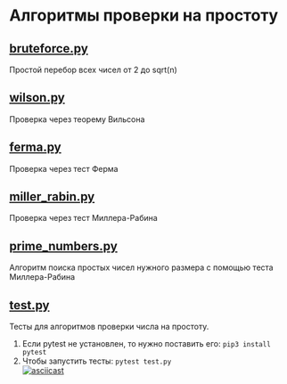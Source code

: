 # Алгоритмы проверки на простоту

## [bruteforce.py](/bruteforce.py)  
Простой перебор всех чисел от 2 до sqrt(n)  

## [wilson.py](/wilson.py)  
Проверка через теорему Вильсона  

## [ferma.py](/ferma.py)  
Проверка через тест Ферма  

## [miller_rabin.py](/miller_rabin.py)  
Проверка через тест Миллера-Рабина

## [prime_numbers.py](/prime_numbers.py)  
Алгоритм поиска простых чисел нужного размера с помощью теста Миллера-Рабина  

## [test.py](/test.py)  
Тесты для алгоритмов проверки числа на простоту.  
1. Если pytest не установлен, то нужно поставить его: `pip3 install pytest`   
2. Чтобы запустить тесты: `pytest test.py`  
[![asciicast](https://asciinema.org/a/C1va4NUMjdt7Q7a0NxhoEC40c.svg)](https://asciinema.org/a/C1va4NUMjdt7Q7a0NxhoEC40c)